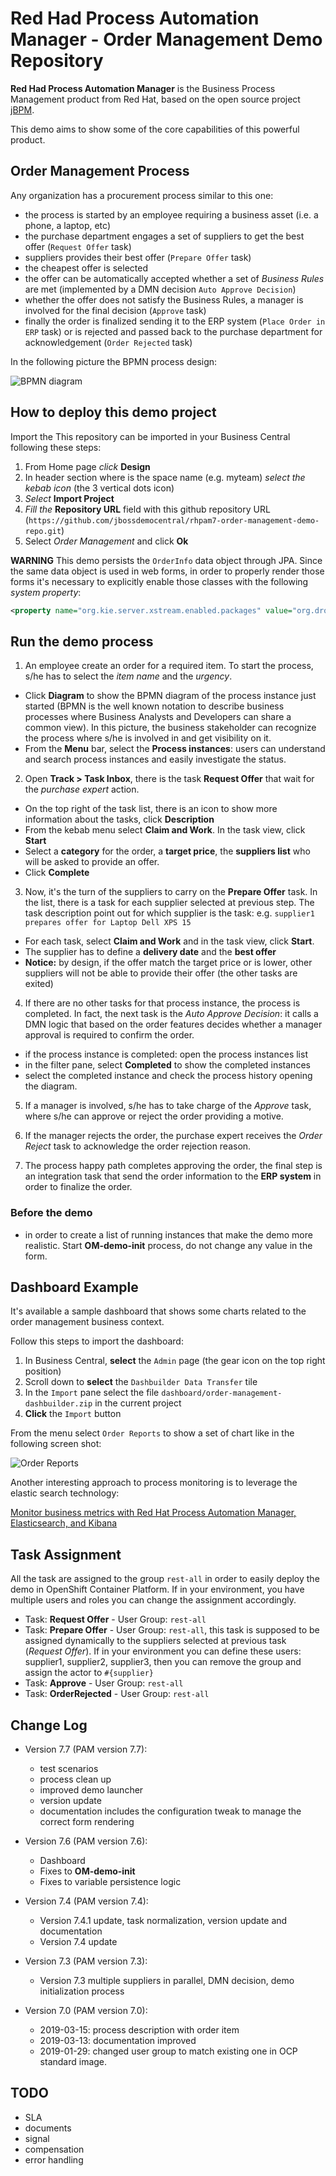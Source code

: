 Red Had Process Automation Manager - Order Management Demo Repository
=====================================================================


**Red Had Process Automation Manager** is the Business Process Management product from Red Hat, based on the open source project [jBPM](http://www.jbpm.org).

This demo aims to show some of the core capabilities of this powerful product.

Order Management Process
-----------------------------------

Any organization has a procurement process similar to this one: 

  - the process is started by an employee requiring a business asset (i.e. a phone, a laptop, etc)
  - the purchase department engages a set of suppliers to get the best offer (`Request Offer` task)
  - suppliers provides their best offer (`Prepare Offer` task)
  - the cheapest offer is selected
  - the offer can be automatically accepted whether a set of *Business Rules* are met (implemented by a DMN decision `Auto Approve Decision`)
  - whether the offer does not satisfy the Business Rules, a manager is involved for the final decision (`Approve` task)
  - finally the order is finalized sending it to the ERP system (`Place Order in ERP` task) or is rejected and passed back to the purchase department for acknowledgement (`Order Rejected` task)

In the following picture the BPMN process design:

![BPMN diagram](src/main/resources/com/example/Order-Management.order-management-svg.svg)

How to deploy this demo project
-----------------------------------

Import the This repository can be imported in your Business Central following these steps:

  1. From Home page *click* **Design**
  2. In header section where is the space name (e.g. myteam) *select the kebab icon* (the 3 vertical dots icon)
  3. *Select* **Import Project**
  4. *Fill the* **Repository URL** field with this github repository URL (`https://github.com/jbossdemocentral/rhpam7-order-management-demo-repo.git`)
  5. Select *Order Management* and click **Ok**

**WARNING** This demo persists the `OrderInfo` data object through JPA. Since the same data object is used in web forms, in order to properly render those forms it's necessary to explicitly enable those classes with the following *system property*: 

```xml
<property name="org.kie.server.xstream.enabled.packages" value="org.drools.persistence.jpa.marshaller.*"/>
```

Run the demo process
-----------------------------------

1. An employee create an order for a required item. To start the process, s/he has to select the *item name* and the *urgency*.

  - Click **Diagram** to show the BPMN diagram of the process instance just started (BPMN is the well known notation to describe business processes where Business Analysts and Developers can share a common view). In this picture, the business stakeholder can recognize the process where s/he is involved in and get visibility on it.
  - From the **Menu** bar, select the **Process instances**: users can understand and search process instances and easily investigate the status.

2. Open **Track > Task Inbox**, there is the task **Request Offer** that wait for the *purchase expert* action.

  - On the top right of the task list, there is an icon to show more information about the tasks, click **Description**
  - From the kebab menu select **Claim and Work**. In the task view, click **Start**
  - Select a **category** for the order, a **target price**, the **suppliers list** who will be asked to provide an offer.
  - Click **Complete**

3. Now, it's the turn of the suppliers to carry on the **Prepare Offer** task. In the list, there is a task for each supplier selected at previous step. The task description point out for which supplier is the task: e.g. `supplier1 prepares offer for Laptop Dell XPS 15`

  - For each task, select **Claim and Work** and in the task view, click **Start**.
  - The supplier has to define a **delivery date** and the **best offer**
  - **Notice:** by design, if the offer match the target price or is lower, other suppliers will not be able to provide their offer (the other tasks are exited)

4. If there are no other tasks for that process instance, the process is completed. In fact, the next task is the *Auto Approve Decision*: it calls a DMN logic that based on the order features decides whether a manager approval is required to confirm the order.

  - if the process instance is completed: open the process instances list
  - in the filter pane, select **Completed** to show the completed instances
  - select the completed instance and check the process history opening the diagram.

5. If a manager is involved, s/he has to take charge of the *Approve* task, where s/he can approve or reject the order providing a motive.

6. If the manager rejects the order, the purchase expert receives the *Order Reject* task to acknowledge the order rejection reason.

7. The process happy path completes approving the order, the final step is an integration task that send the order information to the **ERP system** in order to finalize the order.

### Before the demo

- in order to create a list of running instances that make the demo more realistic. Start **OM-demo-init** process, do not change any value in the form.

Dashboard Example
-----------------------------------

It's available a sample dashboard that shows some charts related to the order management business context.

Follow this steps to import the dashboard:

1. In Business Central, **select** the `Admin` page (the gear icon on the top right position)
2. Scroll down to **select** the `Dashbuilder Data Transfer` tile
3. In the `Import` pane select the file `dashboard/order-management-dashbuilder.zip` in the current project
4. **Click** the `Import` button

From the menu select `Order Reports` to show a set of chart like in the following screen shot:

![Order Reports](docs/order-report.png)

Another interesting approach to process monitoring is to leverage the elastic search technology:

[Monitor business metrics with Red Hat Process Automation Manager, Elasticsearch, and Kibana](https://developers.redhat.com/blog/2020/05/04/monitor-business-metrics-with-red-hat-process-automation-manager-elasticsearch-and-kibana/)

Task Assignment
-----------------------------------

All the task are assigned to the group `rest-all` in order to easily deploy the demo in OpenShift Container Platform.
If in your environment, you have multiple users and roles you can change the assignment accordingly.

- Task: **Request Offer** - User Group: `rest-all`
- Task: **Prepare Offer** - User Group: `rest-all`, this task is supposed to be assigned dynamically to the suppliers selected at previous task (*Request Offer*). If in your environment you can define these users: supplier1, supplier2, supplier3, then you can remove the group and assign the actor to `#{supplier}`
- Task: **Approve** - User Group: `rest-all`
- Task: **OrderRejected** - User Group: `rest-all` 


Change Log
-----------------------------------

- Version 7.7 (PAM version 7.7):

   - test scenarios
   - process clean up
   - improved demo launcher 
   - version update
   - documentation includes the configuration tweak to manage the correct form rendering 

- Version 7.6 (PAM version 7.6):

   - Dashboard
   - Fixes to **OM-demo-init**
   - Fixes to variable persistence logic

- Version 7.4 (PAM version 7.4): 

    - Version 7.4.1 update, task normalization, version update and documentation
    - Version 7.4 update

- Version 7.3 (PAM version 7.3):

    - Version 7.3 multiple suppliers in parallel, DMN decision, demo initialization process

- Version 7.0 (PAM version 7.0):

    - 2019-03-15: process description with order item
    - 2019-03-13: documentation improved
    - 2019-01-29: changed user group to match existing one in OCP standard image.

TODO
-----------------------------------

- SLA
- documents
- signal
- compensation
- error handling